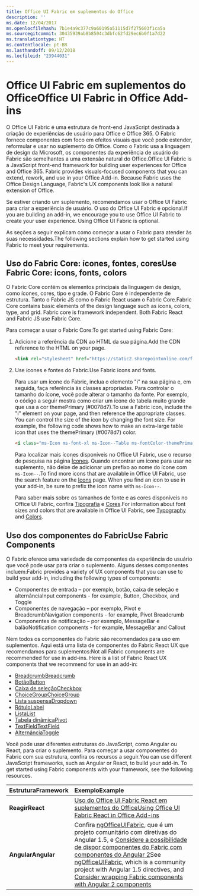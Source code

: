 ```yaml
---
title: Office UI Fabric em suplementos do Office
description: ''
ms.date: 12/04/2017
ms.openlocfilehash: 7b1e4a9c377c9a60195a51115d7f275603f1ca5a
ms.sourcegitcommit: 30435939ab8b8504c3dbfc62fd29ec6b0f1a7d22
ms.translationtype: HT
ms.contentlocale: pt-BR
ms.lasthandoff: 09/12/2018
ms.locfileid: "23944031"
---
```

# <a name="office-ui-fabric-in-office-add-ins"></a><span data-ttu-id="5867f-102">Office UI Fabric em suplementos do Office</span><span class="sxs-lookup"><span data-stu-id="5867f-102">Office UI Fabric in Office Add-ins</span></span> 

<span data-ttu-id="5867f-p101">O Office UI Fabric é uma estrutura de front-end JavaScript destinada à criação de experiências de usuário para Office e Office 365. O Fabric fornece componentes com foco em efeitos visuais que você pode estender, reformular e usar no suplemento do Office. Como o Fabric usa a linguagem de design da Microsoft, os componentes da experiência de usuário do Fabric são semelhantes a uma extensão natural do Office.</span><span class="sxs-lookup"><span data-stu-id="5867f-p101">Office UI Fabric is a JavaScript front-end framework for building user experiences for Office and Office 365. Fabric provides visuals-focused components that you can extend, rework, and use in your Office Add-in. Because Fabric uses the Office Design Language, Fabric's UX components look like a natural extension of Office.</span></span> 

<span data-ttu-id="5867f-p102">Se estiver criando um suplemento, recomendamos usar o Office UI Fabric para criar a experiência de usuário. O uso do Office UI Fabric é opcional.</span><span class="sxs-lookup"><span data-stu-id="5867f-p102">If you are building an add-in, we encourage you to use Office UI Fabric to create your user experience. Using Office UI Fabric is optional.</span></span>

<span data-ttu-id="5867f-108">As seções a seguir explicam como começar a usar o Fabric para atender às suas necessidades.</span><span class="sxs-lookup"><span data-stu-id="5867f-108">The following sections explain how to get started using Fabric to meet your requirements.</span></span> 

## <a name="use-fabric-core-icons-fonts-colors"></a><span data-ttu-id="5867f-109">Uso do Fabric Core: ícones, fontes, cores</span><span class="sxs-lookup"><span data-stu-id="5867f-109">Use Fabric Core: icons, fonts, colors</span></span>
<span data-ttu-id="5867f-p103">O Fabric Core contém os elementos principais da linguagem de design, como ícones, cores, tipo e grade. O Fabric Core é independente de estrutura. Tanto o Fabric JS como o Fabric React usam o Fabric Core.</span><span class="sxs-lookup"><span data-stu-id="5867f-p103">Fabric Core contains basic elements of the design language such as icons, colors, type, and grid. Fabric core is framework independent. Both Fabric React and Fabric JS use Fabric Core.</span></span>

<span data-ttu-id="5867f-113">Para começar a usar o Fabric Core:</span><span class="sxs-lookup"><span data-stu-id="5867f-113">To get started using Fabric Core:</span></span>

1. <span data-ttu-id="5867f-114">Adicione a referência da CDN ao HTML da sua página.</span><span class="sxs-lookup"><span data-stu-id="5867f-114">Add the CDN reference to the HTML on your page.</span></span>  

    ```html
    <link rel="stylesheet" href="https://static2.sharepointonline.com/files/fabric/office-ui-fabric-js/1.4.0/css/fabric.min.css">
    ```   
    
2. <span data-ttu-id="5867f-115">Use ícones e fontes do Fabric.</span><span class="sxs-lookup"><span data-stu-id="5867f-115">Use Fabric icons and fonts.</span></span> 

    <span data-ttu-id="5867f-p104">Para usar um ícone do Fabric, inclua o elemento "i" na sua página e, em seguida, faça referência às classes apropriadas. Para controlar o tamanho do ícone, você pode alterar o tamanho da fonte. Por exemplo, o código a seguir mostra como criar um ícone de tabela muito grande que usa a cor themePrimary (#0078d7).</span><span class="sxs-lookup"><span data-stu-id="5867f-p104">To use a Fabric icon, include the "i" element on your page, and then reference the appropriate classes. You can control the size of the icon by changing the font size. For example, the following code shows how to make an extra-large table icon that uses the themePrimary (#0078d7) color.</span></span> 
   
    ```html
    <i class="ms-Icon ms-font-xl ms-Icon--Table ms-fontColor-themePrimary"></i>
    ```

    <span data-ttu-id="5867f-p105">Para localizar mais ícones disponíveis no Office UI Fabric, use o recurso de pesquisa na página [Ícones](https://developer.microsoft.com/fabric#/styles/icons). Quando encontrar um ícone para usar no suplemento, não deixe de adicionar um prefixo ao nome do ícone com `ms-Icon--`.</span><span class="sxs-lookup"><span data-stu-id="5867f-p105">To find more icons that are available in Office UI Fabric, use the search feature on the [Icons](https://developer.microsoft.com/fabric#/styles/icons) page. When you find an icon to use in your add-in, be sure to prefix the icon name with `ms-Icon--`.</span></span> 

    <span data-ttu-id="5867f-121">Para saber mais sobre os tamanhos de fonte e as cores disponíveis no Office UI Fabric, confira [Tipografia](https://developer.microsoft.com/fabric#/styles/typography) e [Cores](https://developer.microsoft.com/fabric#/styles/colors).</span><span class="sxs-lookup"><span data-stu-id="5867f-121">For information about font sizes and colors that are available in Office UI Fabric, see [Typography](https://developer.microsoft.com/fabric#/styles/typography) and [Colors](https://developer.microsoft.com/fabric#/styles/colors).</span></span>
 
## <a name="use-fabric-components"></a><span data-ttu-id="5867f-122">Uso dos componentes do Fabric</span><span class="sxs-lookup"><span data-stu-id="5867f-122">Use Fabric Components</span></span> 
<span data-ttu-id="5867f-123">O Fabric oferece uma variedade de componentes da experiência do usuário que você pode usar para criar o suplemento. Alguns desses componentes incluem:</span><span class="sxs-lookup"><span data-stu-id="5867f-123">Fabric provides a variety of UX components that you can use to build your add-in, including the following types of components:</span></span>

- <span data-ttu-id="5867f-124">Componentes de entrada – por exemplo, botão, caixa de seleção e alternância</span><span class="sxs-lookup"><span data-stu-id="5867f-124">Input components - for example, Button, Checkbox, and Toggle</span></span>
- <span data-ttu-id="5867f-125">Componentes de navegação – por exemplo, Pivot e Breadcrumb</span><span class="sxs-lookup"><span data-stu-id="5867f-125">Navigation components - for example, Pivot Breadcrumb</span></span>
- <span data-ttu-id="5867f-126">Componentes de notificação – por exemplo, MessageBar e balão</span><span class="sxs-lookup"><span data-stu-id="5867f-126">Notification components - for example, MessageBar and Callout</span></span>  

<span data-ttu-id="5867f-127">Nem todos os componentes do Fabric são recomendados para uso em suplementos. Aqui está uma lista de componentes do Fabric React UX que recomendamos para suplementos:</span><span class="sxs-lookup"><span data-stu-id="5867f-127">Not all Fabric components are recommended for use in add-ins. Here is a list of Fabric React UX components that we recommend for use in an add-in:</span></span>

- [<span data-ttu-id="5867f-128">Breadcrumb</span><span class="sxs-lookup"><span data-stu-id="5867f-128">Breadcrumb</span></span>](https://developer.microsoft.com/fabric#/components/breadcrumb)
- [<span data-ttu-id="5867f-129">Botão</span><span class="sxs-lookup"><span data-stu-id="5867f-129">Button</span></span>](https://developer.microsoft.com/fabric#/components/button)
- [<span data-ttu-id="5867f-130">Caixa de seleção</span><span class="sxs-lookup"><span data-stu-id="5867f-130">Checkbox</span></span>](https://developer.microsoft.com/fabric#/components/checkbox)
- [<span data-ttu-id="5867f-131">ChoiceGroup</span><span class="sxs-lookup"><span data-stu-id="5867f-131">ChoiceGroup</span></span>](https://developer.microsoft.com/fabric#/components/choicegroup)
- [<span data-ttu-id="5867f-132">Lista suspensa</span><span class="sxs-lookup"><span data-stu-id="5867f-132">Dropdown</span></span>](https://developer.microsoft.com/fabric#/components/dropdown)
- [<span data-ttu-id="5867f-133">Rótulo</span><span class="sxs-lookup"><span data-stu-id="5867f-133">Label</span></span>](https://developer.microsoft.com/fabric#/components/label)
- [<span data-ttu-id="5867f-134">Lista</span><span class="sxs-lookup"><span data-stu-id="5867f-134">List</span></span>](https://developer.microsoft.com/fabric#/components/list)
- [<span data-ttu-id="5867f-135">Tabela dinâmica</span><span class="sxs-lookup"><span data-stu-id="5867f-135">Pivot</span></span>](https://developer.microsoft.com/fabric#/components/pivot)
- [<span data-ttu-id="5867f-136">TextField</span><span class="sxs-lookup"><span data-stu-id="5867f-136">TextField</span></span>](https://developer.microsoft.com/fabric#/components/textfield)
- [<span data-ttu-id="5867f-137">Alternância</span><span class="sxs-lookup"><span data-stu-id="5867f-137">Toggle</span></span>](https://developer.microsoft.com/fabric#/components/toggle)

<span data-ttu-id="5867f-p106">Você pode usar diferentes estruturas do JavaScript, como Angular ou React, para criar o suplemento. Para começar a usar componentes do Fabric com sua estrutura, confira os recursos a seguir.</span><span class="sxs-lookup"><span data-stu-id="5867f-p106">You can use different JavaScript frameworks, such as Angular or React, to build your add-in. To get started using Fabric components with your framework, see the following resources.</span></span>

|<span data-ttu-id="5867f-140">**Estrutura**</span><span class="sxs-lookup"><span data-stu-id="5867f-140">**Framework**</span></span>|<span data-ttu-id="5867f-141">**Exemplo**</span><span class="sxs-lookup"><span data-stu-id="5867f-141">**Example**</span></span>|
|:------------|:----------|
|<span data-ttu-id="5867f-142">**Reagir**</span><span class="sxs-lookup"><span data-stu-id="5867f-142">**React**</span></span>|[<span data-ttu-id="5867f-143">Uso do Office UI Fabric React em suplementos do Office</span><span class="sxs-lookup"><span data-stu-id="5867f-143">Using Office UI Fabric React in Office Add-ins</span></span>](using-office-ui-fabric-react.md )|
|<span data-ttu-id="5867f-144">**Angular**</span><span class="sxs-lookup"><span data-stu-id="5867f-144">**Angular**</span></span>| <span data-ttu-id="5867f-145">Confira [ngOfficeUIFabric](http://ngofficeuifabric.com/), que é um projeto comunitário com diretivas do Angular 1.5, e [Considere a possibilidade de dispor componentes do Fabric com componentes do Angular 2](../develop/add-ins-with-angular2.md#consider-wrapping-fabric-components-with-angular-components)</span><span class="sxs-lookup"><span data-stu-id="5867f-145">See [ngOfficeUIFabric](http://ngofficeuifabric.com/), which is a community project with Angular 1.5 directives, and [Consider wrapping Fabric components with Angular 2 components](../develop/add-ins-with-angular2.md#consider-wrapping-fabric-components-with-angular-components)</span></span>|
